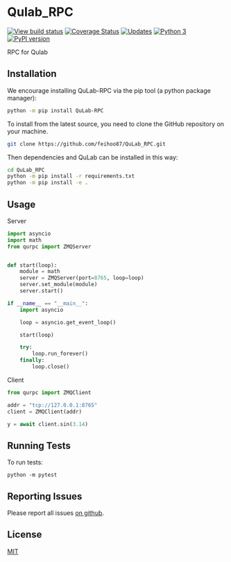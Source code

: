 # Qulab_RPC
[![View build status](https://travis-ci.org/feihoo87/Qulab_RPC.svg?branch=master)](https://travis-ci.org/feihoo87/Qulab_RPC)
[![Coverage Status](https://coveralls.io/repos/github/feihoo87/Qulab_RPC/badge.svg?branch=master)](https://coveralls.io/github/feihoo87/Qulab_RPC?branch=master)
[![Updates](https://pyup.io/repos/github/feihoo87/Qulab_RPC/shield.svg)](https://pyup.io/repos/github/feihoo87/Qulab_RPC/)
[![Python 3](https://pyup.io/repos/github/feihoo87/Qulab_RPC/python-3-shield.svg)](https://pyup.io/repos/github/feihoo87/Qulab_RPC/)
[![PyPI version](https://badge.fury.io/py/QuLab-RPC.svg)](https://badge.fury.io/py/QuLab-RPC)

RPC for Qulab

## Installation
We encourage installing QuLab-RPC via the pip tool (a python package manager):
```bash
python -m pip install QuLab-RPC
```

To install from the latest source, you need to clone the GitHub repository on your machine.
```bash
git clone https://github.com/feihoo87/QuLab_RPC.git
```

Then dependencies and QuLab can be installed in this way:
```bash
cd QuLab_RPC
python -m pip install -r requirements.txt
python -m pip install -e .
```

## Usage

Server

```python
import asyncio
import math
from qurpc import ZMQServer


def start(loop):
    module = math
    server = ZMQServer(port=8765, loop=loop)
    server.set_module(module)
    server.start()

if __name__ == "__main__":
    import asyncio

    loop = asyncio.get_event_loop()

    start(loop)

    try:
        loop.run_forever()
    finally:
        loop.close()
```

Client
```python
from qurpc import ZMQClient

addr = "tcp://127.0.0.1:8765"
client = ZMQClient(addr)

y = await client.sin(3.14)
```


## Running Tests
To run tests:

```
python -m pytest
```

## Reporting Issues
Please report all issues [on github](https://github.com/feihoo87/QuLab_RPC/issues).

## License

[MIT](https://opensource.org/licenses/MIT)
